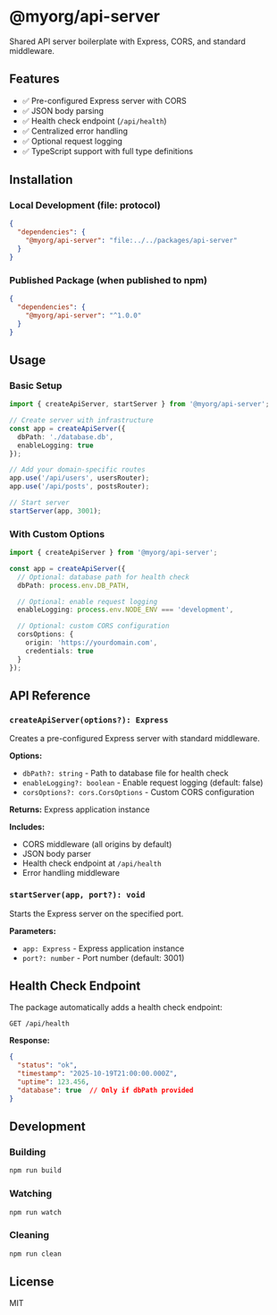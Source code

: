 # @myorg/api-server

Shared API server boilerplate with Express, CORS, and standard middleware.

## Features

- ✅ Pre-configured Express server with CORS
- ✅ JSON body parsing
- ✅ Health check endpoint (`/api/health`)
- ✅ Centralized error handling
- ✅ Optional request logging
- ✅ TypeScript support with full type definitions

## Installation

### Local Development (file: protocol)

```json
{
  "dependencies": {
    "@myorg/api-server": "file:../../packages/api-server"
  }
}
```

### Published Package (when published to npm)

```json
{
  "dependencies": {
    "@myorg/api-server": "^1.0.0"
  }
}
```

## Usage

### Basic Setup

```typescript
import { createApiServer, startServer } from '@myorg/api-server';

// Create server with infrastructure
const app = createApiServer({
  dbPath: './database.db',
  enableLogging: true
});

// Add your domain-specific routes
app.use('/api/users', usersRouter);
app.use('/api/posts', postsRouter);

// Start server
startServer(app, 3001);
```

### With Custom Options

```typescript
import { createApiServer } from '@myorg/api-server';

const app = createApiServer({
  // Optional: database path for health check
  dbPath: process.env.DB_PATH,

  // Optional: enable request logging
  enableLogging: process.env.NODE_ENV === 'development',

  // Optional: custom CORS configuration
  corsOptions: {
    origin: 'https://yourdomain.com',
    credentials: true
  }
});
```

## API Reference

### `createApiServer(options?): Express`

Creates a pre-configured Express server with standard middleware.

**Options:**
- `dbPath?: string` - Path to database file for health check
- `enableLogging?: boolean` - Enable request logging (default: false)
- `corsOptions?: cors.CorsOptions` - Custom CORS configuration

**Returns:** Express application instance

**Includes:**
- CORS middleware (all origins by default)
- JSON body parser
- Health check endpoint at `/api/health`
- Error handling middleware

### `startServer(app, port?): void`

Starts the Express server on the specified port.

**Parameters:**
- `app: Express` - Express application instance
- `port?: number` - Port number (default: 3001)

## Health Check Endpoint

The package automatically adds a health check endpoint:

```
GET /api/health
```

**Response:**
```json
{
  "status": "ok",
  "timestamp": "2025-10-19T21:00:00.000Z",
  "uptime": 123.456,
  "database": true  // Only if dbPath provided
}
```

## Development

### Building

```bash
npm run build
```

### Watching

```bash
npm run watch
```

### Cleaning

```bash
npm run clean
```

## License

MIT
